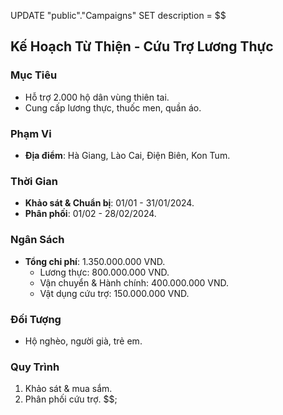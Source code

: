 UPDATE "public"."Campaigns"
SET description = $$ 
## **Kế Hoạch Từ Thiện - Cứu Trợ Lương Thực**

### **Mục Tiêu**
- Hỗ trợ 2.000 hộ dân vùng thiên tai.
- Cung cấp lương thực, thuốc men, quần áo.

### **Phạm Vi**
- **Địa điểm**: Hà Giang, Lào Cai, Điện Biên, Kon Tum.

### **Thời Gian**
- **Khảo sát & Chuẩn bị**: 01/01 - 31/01/2024.
- **Phân phối**: 01/02 - 28/02/2024.

### **Ngân Sách** 
- **Tổng chi phí**: 1.350.000.000 VND.
  - Lương thực: 800.000.000 VND.
  - Vận chuyển & Hành chính: 400.000.000 VND.
  - Vật dụng cứu trợ: 150.000.000 VND.

### **Đối Tượng**  
- Hộ nghèo, người già, trẻ em.

### **Quy Trình**  
1. Khảo sát & mua sắm.
2. Phân phối cứu trợ.
$$;